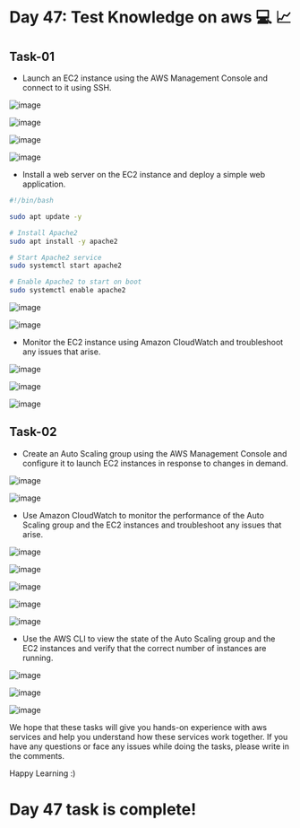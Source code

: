 # Day 47: Test Knowledge on aws 💻 📈

## Task-01

- Launch an EC2 instance using the AWS Management Console and connect to it using SSH.

![image](https://github.com/Chaitannyaa/90DaysOfDevOps/assets/117350787/3403458f-31c7-4367-8e86-a238f91e1dc8)

![image](https://github.com/Chaitannyaa/90DaysOfDevOps/assets/117350787/5f706f10-8524-42ca-905c-24ec9ce4ce58)

![image](https://github.com/Chaitannyaa/90DaysOfDevOps/assets/117350787/e1fa7851-5966-4af7-bc21-154583b87a4b)

![image](https://github.com/Chaitannyaa/90DaysOfDevOps/assets/117350787/e6f4f1b2-41d4-427c-b734-b35dded40d80)

- Install a web server on the EC2 instance and deploy a simple web application.

```sh
#!/bin/bash

sudo apt update -y 

# Install Apache2
sudo apt install -y apache2

# Start Apache2 service
sudo systemctl start apache2

# Enable Apache2 to start on boot
sudo systemctl enable apache2
```
![image](https://github.com/Chaitannyaa/90DaysOfDevOps/assets/117350787/f3a66da8-7446-4a65-b2c5-225660f0f7f3)

![image](https://github.com/Chaitannyaa/90DaysOfDevOps/assets/117350787/5284181c-9ca7-4eef-a24f-62730c8bbe5f)

- Monitor the EC2 instance using Amazon CloudWatch and troubleshoot any issues that arise.

![image](https://github.com/Chaitannyaa/90DaysOfDevOps/assets/117350787/eb9eda44-26e5-459a-9b06-9969bea8c230)

![image](https://github.com/Chaitannyaa/90DaysOfDevOps/assets/117350787/fc4eb4b6-d3a1-4f81-a023-cf6fcba7211f)

![image](https://github.com/Chaitannyaa/90DaysOfDevOps/assets/117350787/06bd6130-6029-40db-befe-32bcfbc5733a)

## Task-02

- Create an Auto Scaling group using the AWS Management Console and configure it to launch EC2 instances in response to changes in demand.

![image](https://github.com/Chaitannyaa/90DaysOfDevOps/assets/117350787/5ddc1568-736d-45c3-bf70-52cf31a007dc)

![image](https://github.com/Chaitannyaa/90DaysOfDevOps/assets/117350787/4dade6bc-78c8-462c-9f26-26bf87db9b15)

- Use Amazon CloudWatch to monitor the performance of the Auto Scaling group and the EC2 instances and troubleshoot any issues that arise.

![image](https://github.com/Chaitannyaa/90DaysOfDevOps/assets/117350787/705b81c7-ba76-4ba0-b192-62f94cffa6b5)

![image](https://github.com/Chaitannyaa/90DaysOfDevOps/assets/117350787/d6e4fa5d-15c4-4c30-b481-c40d4ae67c56)

![image](https://github.com/Chaitannyaa/90DaysOfDevOps/assets/117350787/76e3d1f1-ca08-49be-80d1-3c614ab24844)

![image](https://github.com/Chaitannyaa/90DaysOfDevOps/assets/117350787/c8dbf1d4-61c0-40b7-8c2a-614e0bea7592)

![image](https://github.com/Chaitannyaa/90DaysOfDevOps/assets/117350787/8f8ae36c-9e8d-45f2-a5a2-83f5c855fafc)

- Use the AWS CLI to view the state of the Auto Scaling group and the EC2 instances and verify that the correct number of instances are running.

![image](https://github.com/Chaitannyaa/90DaysOfDevOps/assets/117350787/9f2b0f50-69ef-4e09-86b0-e9ebc47ee65e)

![image](https://github.com/Chaitannyaa/90DaysOfDevOps/assets/117350787/d8fba948-6779-442d-b15e-613dac168e22)

![image](https://github.com/Chaitannyaa/90DaysOfDevOps/assets/117350787/f4392430-0884-4eec-b195-c7aaf6f9bc36)

We hope that these tasks will give you hands-on experience with aws services and help you understand how these services work together. If you have any questions or face any issues while doing the tasks, please write in the comments.

Happy Learning :)

# Day 47 task is complete!
